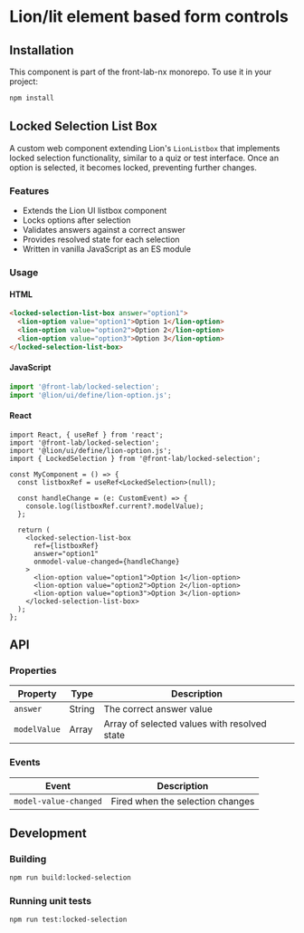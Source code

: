 # Lion/lit element based form controls

## Installation

This component is part of the front-lab-nx monorepo. To use it in your project:

```sh
npm install
```

## Locked Selection List Box

A custom web component extending Lion's `LionListbox` that implements locked selection functionality, similar to a quiz or test interface. Once an option is selected, it becomes locked, preventing further changes.

### Features

- Extends the Lion UI listbox component
- Locks options after selection
- Validates answers against a correct answer
- Provides resolved state for each selection
- Written in vanilla JavaScript as an ES module

### Usage

#### HTML

```html
<locked-selection-list-box answer="option1">
  <lion-option value="option1">Option 1</lion-option>
  <lion-option value="option2">Option 2</lion-option>
  <lion-option value="option3">Option 3</lion-option>
</locked-selection-list-box>
```

#### JavaScript

```js
import '@front-lab/locked-selection';
import '@lion/ui/define/lion-option.js';
```

#### React

```tsx
import React, { useRef } from 'react';
import '@front-lab/locked-selection';
import '@lion/ui/define/lion-option.js';
import { LockedSelection } from '@front-lab/locked-selection';

const MyComponent = () => {
  const listboxRef = useRef<LockedSelection>(null);
  
  const handleChange = (e: CustomEvent) => {
    console.log(listboxRef.current?.modelValue);
  };
  
  return (
    <locked-selection-list-box
      ref={listboxRef}
      answer="option1"
      onmodel-value-changed={handleChange}
    >
      <lion-option value="option1">Option 1</lion-option>
      <lion-option value="option2">Option 2</lion-option>
      <lion-option value="option3">Option 3</lion-option>
    </locked-selection-list-box>
  );
};
```

## API

### Properties

| Property    | Type     | Description                                |
|-------------|----------|--------------------------------------------|  
| `answer`    | String   | The correct answer value                   |
| `modelValue`| Array    | Array of selected values with resolved state|

### Events

| Event                | Description                                 |
|----------------------|---------------------------------------------|  
| `model-value-changed`| Fired when the selection changes            |

## Development

### Building

```sh
npm run build:locked-selection
```

### Running unit tests

```sh
npm run test:locked-selection
```
